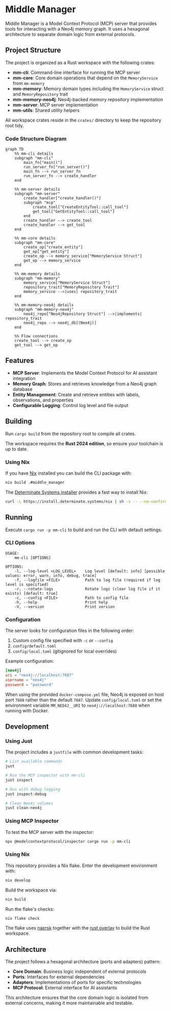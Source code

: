 # Middle Manager

Middle Manager is a Model Context Protocol (MCP) server that provides tools for interacting with a Neo4j memory graph. It uses a hexagonal architecture to separate domain logic from external protocols.

## Project Structure

The project is organized as a Rust workspace with the following crates:

- **mm-cli**: Command-line interface for running the MCP server
- **mm-core**: Core domain operations that depend on the `MemoryService` from `mm-memory`
- **mm-memory**: Memory domain types including the `MemoryService` struct and `MemoryRepository` trait
- **mm-memory-neo4j**: Neo4j-backed memory repository implementation
- **mm-server**: MCP server implementation
- **mm-utils**: Shared utility helpers

All workspace crates reside in the `crates/` directory to keep the repository root tidy.

### Code Structure Diagram

```mermaid
graph TD
    %% mm-cli details
    subgraph "mm-cli"
        main_fn["main()"]
        run_server_fn["run_server()"]
        main_fn --> run_server_fn
        run_server_fn --> create_handler
    end

    %% mm-server details
    subgraph "mm-server"
        create_handler["create_handler()"]
        subgraph "mcp"
            create_tool["CreateEntityTool::call_tool"]
            get_tool["GetEntityTool::call_tool"]
        end
        create_handler --> create_tool
        create_handler --> get_tool
    end

    %% mm-core details
    subgraph "mm-core"
        create_op["create_entity"]
        get_op["get_entity"]
        create_op --> memory_service["MemoryService Struct"]
        get_op --> memory_service
    end

    %% mm-memory details
    subgraph "mm-memory"
        memory_service["MemoryService Struct"]
        repository_trait["MemoryRepository Trait"]
        memory_service -->|uses| repository_trait
    end

    %% mm-memory-neo4j details
    subgraph "mm-memory-neo4j"
        neo4j_repo["Neo4jRepository Struct"] -->|implements| repository_trait
        neo4j_repo --> neo4j_db[(Neo4j)]
    end

    %% Flow connections
    create_tool --> create_op
    get_tool --> get_op
```

## Features

- **MCP Server**: Implements the Model Context Protocol for AI assistant integration
- **Memory Graph**: Stores and retrieves knowledge from a Neo4j graph database
- **Entity Management**: Create and retrieve entities with labels, observations, and properties
- **Configurable Logging**: Control log level and file output

## Building

Run `cargo build` from the repository root to compile all crates.

The workspace requires the **Rust 2024 edition**, so ensure your toolchain is up to date.

### Using Nix

If you have [Nix](https://nixos.org/) installed you can build the CLI package with:

```bash
nix build .#middle_manager
```

The [Determinate Systems installer](https://install.determinate.systems/nix) provides a fast way to install Nix:

```bash
curl -L https://install.determinate.systems/nix | sh -s -- --no-confirm
```

## Running

Execute `cargo run -p mm-cli` to build and run the CLI with default settings.

### CLI Options

```
USAGE:
    mm-cli [OPTIONS]

OPTIONS:
    -l, --log-level <LOG_LEVEL>    Log level [default: info] [possible values: error, warn, info, debug, trace]
    -f, --logfile <FILE>           Path to log file (required if log level is specified)
    -r, --rotate-logs              Rotate logs (clear log file if it exists) [default: true]
    -c, --config <FILE>            Path to config file
    -h, --help                     Print help
    -V, --version                  Print version
```

### Configuration

The server looks for configuration files in the following order:
1. Custom config file specified with `-c` or `--config`
2. `config/default.toml`
3. `config/local.toml` (gitignored for local overrides)

Example configuration:

```toml
[neo4j]
uri = "neo4j://localhost:7687"
username = "neo4j"
password = "password"
```

When using the provided `docker-compose.yml` file, Neo4j is exposed on host
port `7688` rather than the default `7687`. Update `config/local.toml` or set
the environment variable `MM_NEO4J__URI` to `neo4j://localhost:7688` when
running with Docker.

## Development

### Using Just

The project includes a `justfile` with common development tasks:

```bash
# List available commands
just

# Run the MCP inspector with mm-cli
just inspect

# Run with debug logging
just inspect-debug

# Clean Neo4j volumes
just clean-neo4j
```

### Using MCP Inspector

To test the MCP server with the inspector:

```bash
npx @modelcontextprotocol/inspector cargo run -p mm-cli
```

### Using Nix

This repository provides a Nix flake. Enter the development environment with:

```bash
nix develop
```

Build the workspace via:

```bash
nix build
```

Run the flake's checks:

```bash
nix flake check
```

The flake uses [naersk](https://github.com/nix-community/naersk) together
with the [rust overlay](https://github.com/oxalica/rust-overlay) to build the
Rust workspace.

## Architecture

The project follows a hexagonal architecture (ports and adapters) pattern:

- **Core Domain**: Business logic independent of external protocols
- **Ports**: Interfaces for external dependencies
- **Adapters**: Implementations of ports for specific technologies
- **MCP Protocol**: External interface for AI assistants

This architecture ensures that the core domain logic is isolated from external concerns, making it more maintainable and testable.

